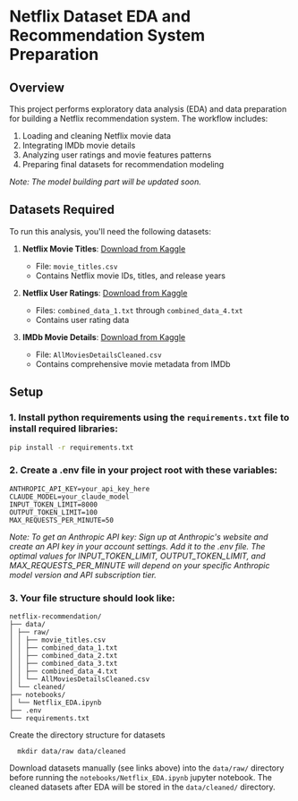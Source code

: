# Netflix Dataset EDA and Recommendation System Preparation

## Overview
This project performs exploratory data analysis (EDA) and data preparation for building a Netflix recommendation system. The workflow includes:
1. Loading and cleaning Netflix movie data
2. Integrating IMDb movie details
3. Analyzing user ratings and movie features patterns
4. Preparing final datasets for recommendation modeling

*Note: The model building part will be updated soon.*

## Datasets Required
To run this analysis, you'll need the following datasets:

1. **Netflix Movie Titles**: [Download from Kaggle](https://www.kaggle.com/datasets/netflix-inc/netflix-prize-data)
   - File: `movie_titles.csv`
   - Contains Netflix movie IDs, titles, and release years

2. **Netflix User Ratings**: [Download from Kaggle](https://www.kaggle.com/datasets/netflix-inc/netflix-prize-data)
   - Files: `combined_data_1.txt` through `combined_data_4.txt`
   - Contains user rating data

3. **IMDb Movie Details**: [Download from Kaggle](https://www.kaggle.com/datasets/stephanerappeneau/350-000-movies-from-themoviedborg)
   - File: `AllMoviesDetailsCleaned.csv`
   - Contains comprehensive movie metadata from IMDb

## Setup

### 1. Install python requirements using the `requirements.txt` file to install required libraries:

```bash
pip install -r requirements.txt
```

### 2. Create a .env file in your project root with these variables: 
```
ANTHROPIC_API_KEY=your_api_key_here
CLAUDE_MODEL=your_claude_model
INPUT_TOKEN_LIMIT=8000 
OUTPUT_TOKEN_LIMIT=100
MAX_REQUESTS_PER_MINUTE=50
```

*Note:
To get an Anthropic API key:
Sign up at Anthropic's website and create an API key in your account settings.
Add it to the .env file.
The optimal values for INPUT_TOKEN_LIMIT, OUTPUT_TOKEN_LIMIT, and MAX_REQUESTS_PER_MINUTE will depend on your specific Anthropic model version and API subscription tier.*

### 3. Your file structure should look like:
```
netflix-recommendation/
├── data/
│ ├── raw/
│ │ ├── movie_titles.csv
│ │ ├── combined_data_1.txt
│ │ ├── combined_data_2.txt
│ │ ├── combined_data_3.txt
│ │ ├── combined_data_4.txt
│ │ └── AllMoviesDetailsCleaned.csv
│ └── cleaned/
├── notebooks/
│ └── Netflix_EDA.ipynb
├── .env
└── requirements.txt
```

Create the directory structure for datasets
 ```
   mkdir data/raw data/cleaned
```
Download datasets manually (see links above) into the `data/raw/` directory before running the `notebooks/Netflix_EDA.ipynb` jupyter notebook. The cleaned datasets after EDA will be stored in the `data/cleaned/` directory.

